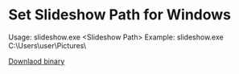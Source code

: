 # Set Slideshow Path for Windows
Usage: slideshow.exe \<Slideshow Path\>
Example: slideshow.exe C:\Users\user\Pictures\

[Downlaod binary](https://github.com/FlashMau5/windows-set-slideshow/raw/refs/heads/main/slideshow.exe)
